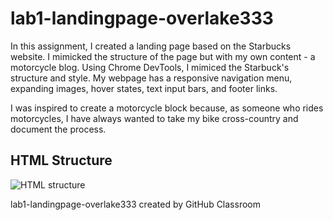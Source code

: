 # lab1-landingpage-overlake333
In this assignment, I created a landing page based on the Starbucks website.
I mimicked the structure of the page but with my own content - a motorcycle blog.
Using Chrome DevTools, I mimiced the Starbuck's structure and style. My webpage has a responsive navigation menu, expanding images, hover states, text input bars, and footer links. 

I was inspired to create a motorcycle block because, as someone who rides motorcycles,
I have always wanted to take my bike cross-country and document the process. 


## HTML Structure

![HTML structure](https://Users/taylor/Desktop/IMG_2471.jpg)

lab1-landingpage-overlake333 created by GitHub Classroom

